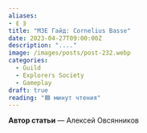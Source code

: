 ```yaml
---
aliases: 
- ⟪ ⟫
title: "M3E Гайд: Cornelius Basse"
date: 2023-04-27T09:00:00Z
description: "...."
image: /images/posts/post-232.webp
categories: 
  - Guild
  - Explorers Society
  - Gameplay
draft: true
reading: "🟦 минут чтения"
---
```



**Автор статьи** — Алексей Овсянников

